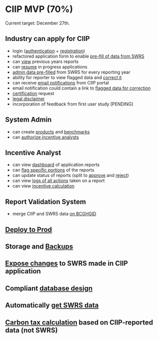 CIIP MVP (70%)
==============

Current target: December 27th.

Industry can apply for CIIP
---------------------------

  - login ([authentication](./industry/authentication.feature) + [registration](./industry/registration.feature))
  - refactored application form to enable [pre-fill of data from SWRS](./industry/dry.feature)
  - can [view](./industry/ciip-filing.feature) previous years reports
  - can [resume](./industry/ciip-filing.feature) in progress applications
  - [admin data pre-filled](./industry/dry.feature) from SWRS for every reporting year
  - ability for reporter to view flagged data and [correct it](./industry/ciip-filing.feature)
  - can receive [email notifications](./industry/email.feature) from CIIP portal
  - email notification could contain a link to [flagged data for correction](./industry/email.feature)
  - [certification](./industry/ciip-filing.feature) request
  - [legal disclaimer](./industry/registration.feature)
  - incorporation of feedback from first user study [PENDING]

System Admin
------------

  - can create [products](./admin/products.feature) and [benchmarks](./admin/benchmarks.feature)
  - can [authorize incentive analysts](./admin/authorization.feature)

Incentive Analyst
-----------------

  - can view [dashboard](./analyst/ciip-filings.feature) of application reports
  - can [flag specific portions](./analyst/ciip-filings.feature) of the reports
  - can update status of reports (split to [approve](./analyst/ciip-filings.feature) and [reject](./analyst/ciip-filings.feature))
  - can view [logs of all actions](./analyst/ciip-filings.feature) taken on a report
  - can view [incentive calculation](./analyst/ciip-filings.feature)

Report Validation System
------------------------

  - merge CIIP and SWRS data [on BCGHGID](./industry/dry.feature)

[Deploy to Prod](./executive/availability.feature)
--------------

Storage and [Backups](./executive/business-continuity.feature)
-------------------

[Expose changes](./analyst/ciip-filings.feature) to SWRS made in CIIP application
---------------------------------------------------------------------------------

Compliant [database design](./executive/business-continuity.feature)
--------------------------------------------------------------------

Automatically [get SWRS data](./industry/dry.feature)
-----------------------------------------------------

[Carbon tax calculation](./analyst/ciip-filings.feature) based on CIIP-reported data (not SWRS)
-------------------------------------------------------------

